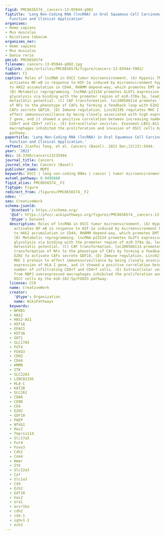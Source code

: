 ```yaml
---
figid: PMC8656574__cancers-13-05944-g002
figtitle: 'Long Non-Coding RNA (lncRNA) in Oral Squamous Cell Carcinoma: Biological
  Function and Clinical Application'
organisms:
- Homo sapiens
- Mus musculus
- Nicotiana tabacum
organisms_ner:
- Homo sapiens
- Mus musculus
- Danio rerio
pmcid: PMC8656574
filename: cancers-13-05944-g002.jpg
figlink: /pmc/articles/PMC8656574/figure/cancers-13-05944-f002/
number: F2
caption: Roles of lncRNA in OSCC tumor microenvironment. (A) Hypoxic TME. HAS2-AS1
  activates NF-κB in response to HIF-1α induced by microenvironment hypoxia, leading
  to HAS2 accumulation in CD44, RHAMM depend-way, which promotes EMT and invasion.
  (B) Metabolic reprogramming. lncRNA-p23154 promotes GLUT1 expression to enhance
  glycolysis via binding with the promoter region of miR-378a-3p, leading to increased
  metastatic potential. (C) CAF transformation. loc100506114 promotes functional transformation
  of NFs to the phenotype of CAFs by forming a feedback loop with EZH2 to activate
  CAFs secrete GDF10. (D) Immune regulation. Linc02195 regulates MHC I protein to
  affect immunosurveillance by being closely associated with high expression of HLA
  I gene, and it showed a positive correlation between increasing number of infiltrating
  CD8+T and CD4+T cells. (E) Extracellular vesicles. Exosomal-LBX1-AS1 from RBPJ overexpressed
  macrophages inhibited the proliferation and invasion of OSCC cells by the miR-182-5p/FOXO3
  pathway.
papertitle: 'Long Non-Coding RNA (lncRNA) in Oral Squamous Cell Carcinoma: Biological
  Function and Clinical Application.'
reftext: Jianfei Tang, et al. Cancers (Basel). 2021 Dec;13(23):5944.
year: '2021'
doi: 10.3390/cancers13235944
journal_title: Cancers
journal_nlm_ta: Cancers (Basel)
publisher_name: MDPI
keywords: OSCC | long non-coding RNAs | cancer | tumor microenvironment | biomarkers
automl_pathway: 0.9495668
figid_alias: PMC8656574__F2
figtype: Figure
redirect_from: /figures/PMC8656574__F2
ndex: ''
seo: CreativeWork
schema-jsonld:
  '@context': https://schema.org/
  '@id': https://pfocr.wikipathways.org/figures/PMC8656574__cancers-13-05944-g002.html
  '@type': Dataset
  description: Roles of lncRNA in OSCC tumor microenvironment. (A) Hypoxic TME. HAS2-AS1
    activates NF-κB in response to HIF-1α induced by microenvironment hypoxia, leading
    to HAS2 accumulation in CD44, RHAMM depend-way, which promotes EMT and invasion.
    (B) Metabolic reprogramming. lncRNA-p23154 promotes GLUT1 expression to enhance
    glycolysis via binding with the promoter region of miR-378a-3p, leading to increased
    metastatic potential. (C) CAF transformation. loc100506114 promotes functional
    transformation of NFs to the phenotype of CAFs by forming a feedback loop with
    EZH2 to activate CAFs secrete GDF10. (D) Immune regulation. Linc02195 regulates
    MHC I protein to affect immunosurveillance by being closely associated with high
    expression of HLA I gene, and it showed a positive correlation between increasing
    number of infiltrating CD8+T and CD4+T cells. (E) Extracellular vesicles. Exosomal-LBX1-AS1
    from RBPJ overexpressed macrophages inhibited the proliferation and invasion of
    OSCC cells by the miR-182-5p/FOXO3 pathway.
  license: CC0
  name: CreativeWork
  creator:
    '@type': Organization
    name: WikiPathways
  keywords:
  - NFKB1
  - HAS2
  - HAS2-AS1
  - HIF1A
  - EPAS1
  - HIF3A
  - GOT1
  - SLC17A5
  - FUT4
  - FOXO3
  - CDH2
  - CD44
  - HMMR
  - ITK
  - SLC22A3
  - LINC02195
  - HLA-C
  - KAT2B
  - SLC2A1
  - CD8A
  - CD8B
  - CD4
  - EZH2
  - GDF10
  - PAEP
  - Nfkb1
  - Has2
  - Tmprss11d
  - Slc17a5
  - Fut4
  - Foxo3
  - Cdh2
  - Cd44
  - Hmmr
  - Itk
  - Slc22a3
  - Caf
  - Slc1a3
  - Cd4
  - Ezh2
  - Gdf10
  - has2
  - ora1
  - acvr1ba
  - cdh2
  - cd4-1
  - ighv1-1
  - ezh2
---
```

